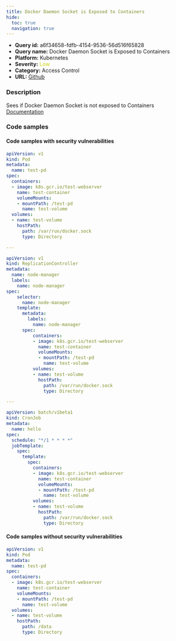 ```yaml
---
title: Docker Daemon Socket is Exposed to Containers
hide:
  toc: true
  navigation: true
---
```


<style>
  .highlight .hll {
    background-color: #ff171742;
  }
  .md-content {
    max-width: 1100px;
    margin: 0 auto;
  }
</style>

-   **Query id:** a6f34658-fdfb-4154-9536-56d516f65828
-   **Query name:** Docker Daemon Socket is Exposed to Containers
-   **Platform:** Kubernetes
-   **Severity:** <span style="color:#CC0">Low</span>
-   **Category:** Access Control
-   **URL:** [Github](https://github.com/Checkmarx/kics/tree/master/assets/queries/k8s/docker_daemon_socket_is_exposed_to_containers)

### Description
Sees if Docker Daemon Socket is not exposed to Containers<br>
[Documentation](https://kubernetes.io/docs/concepts/storage/volumes/)

### Code samples
#### Code samples with security vulnerabilities
```yaml title="Postitive test num. 1 - yaml file" hl_lines="67 43 15"
apiVersion: v1
kind: Pod
metadata:
  name: test-pd
spec:
  containers:
  - image: k8s.gcr.io/test-webserver
    name: test-container
    volumeMounts:
    - mountPath: /test-pd
      name: test-volume
  volumes:
  - name: test-volume
    hostPath:
      path: /var/run/docker.sock
      type: Directory

---

apiVersion: v1
kind: ReplicationController
metadata:
  name: node-manager
  labels:
    name: node-manager
spec:
    selector:
      name: node-manager
    template:
      metadata:
        labels:
          name: node-manager
      spec:
          containers:
          - image: k8s.gcr.io/test-webserver
            name: test-container
            volumeMounts:
            - mountPath: /test-pd
              name: test-volume
          volumes:
          - name: test-volume
            hostPath:
              path: /var/run/docker.sock
              type: Directory

---

apiVersion: batch/v1beta1
kind: CronJob
metadata:
  name: hello
spec:
  schedule: "*/1 * * * *"
  jobTemplate:
    spec:
      template:
        spec:
          containers:
          - image: k8s.gcr.io/test-webserver
            name: test-container
            volumeMounts:
            - mountPath: /test-pd
              name: test-volume
          volumes:
          - name: test-volume
            hostPath:
              path: /var/run/docker.sock
              type: Directory
```


#### Code samples without security vulnerabilities
```yaml title="Negative test num. 1 - yaml file"
apiVersion: v1
kind: Pod
metadata:
  name: test-pd
spec:
  containers:
  - image: k8s.gcr.io/test-webserver
    name: test-container
    volumeMounts:
    - mountPath: /test-pd
      name: test-volume
  volumes:
  - name: test-volume
    hostPath:
      path: /data
      type: Directory
```
